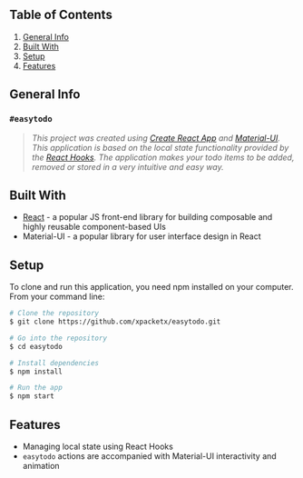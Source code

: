 ## Table of Contents
1. [General Info](#general-info)
2. [Built With](#built-with)
3. [Setup](#setup)
4. [Features](#features)

## General Info
### `#easytodo`
> *This project was created using [Create React App](https://github.com/facebook/create-react-app) and [Material-UI](https://material-ui.com/).*
> *This application is based on the local state functionality provided by the [React Hooks](https://reactjs.org/docs/hooks-intro.html).* 
> *The application makes your todo items to be added, removed or stored in a very intuitive and easy way.* 

## Built With
* [React](https://reactjs.org/docs/getting-started.html) - a popular JS front-end library for building composable and highly reusable component-based UIs 
* Material-UI - a popular library for user interface design in React 

## Setup
To clone and run this application, you need npm installed on your computer. From your command line:
````sh
# Clone the repository
$ git clone https://github.com/xpacketx/easytodo.git

# Go into the repository
$ cd easytodo

# Install dependencies
$ npm install

# Run the app
$ npm start  
````

## Features
* Managing local state using React Hooks
* `easytodo` actions are accompanied with Material-UI interactivity and animation
